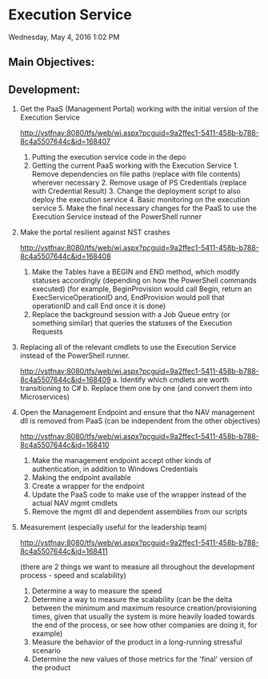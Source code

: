 # Execution Service
Wednesday, May 4, 2016
1:02 PM

## Main Objectives:

## Development:

1.	Get the PaaS (Management Portal) working with the initial version of the Execution Service

    [http://vstfnav:8080/tfs/web/wi.aspx?pcguid=9a2ffec1-5411-458b-b788-8c4a5507644c&id=168407](http://vstfnav:8080/tfs/web/wi.aspx?pcguid=9a2ffec1-5411-458b-b788-8c4a5507644c&id=168407)

    1.  Putting the execution service code in the depo
    2.  Getting the current PaaS working with the Execution Service
            1.	Remove dependencies on file paths (replace with file contents) wherever necessary
            2.	Remove usage of PS Credentials (replace with Credential Result)
            3. 	Change the deployment script to also deploy the execution service
            4.  Basic monitoring on the execution service
            5.  Make the final necessary changes for the PaaS to use the Execution Service instead of the PowerShell runner

2.	Make the portal resilient against NST crashes

    [http://vstfnav:8080/tfs/web/wi.aspx?pcguid=9a2ffec1-5411-458b-b788-8c4a5507644c&id=168408](http://vstfnav:8080/tfs/web/wi.aspx?pcguid=9a2ffec1-5411-458b-b788-8c4a5507644c&id=168408)
    1.  Make the Tables have a BEGIN and END method, which modify statuses accordingly (depending on how the PowerShell commands executed) (for example, BeginProvision would call Begin, return an ExecServiceOperationID and, EndProvision would poll that operationID and call End once it is done)
    2.  Replace the background session with a Job Queue entry (or something similar) that queries the statuses of the Execution Requests

3.	Replacing all of the relevant cmdlets to use the Execution Service instead of the PowerShell runner.

    [http://vstfnav:8080/tfs/web/wi.aspx?pcguid=9a2ffec1-5411-458b-b788-8c4a5507644c&id=168409](http://vstfnav:8080/tfs/web/wi.aspx?pcguid=9a2ffec1-5411-458b-b788-8c4a5507644c&id=168409)
    a.	Identify which cmdlets are worth transitioning to C#
    b.	Replace them one by one (and convert them into Microservices)

4.	Open the Management Endpoint and ensure that the NAV management dll is removed from PaaS (can be independent from the other objectives)

    [http://vstfnav:8080/tfs/web/wi.aspx?pcguid=9a2ffec1-5411-458b-b788-8c4a5507644c&id=168410](http://vstfnav:8080/tfs/web/wi.aspx?pcguid=9a2ffec1-5411-458b-b788-8c4a5507644c&id=168410)
    1.	Make the management endpoint accept other kinds of authentication, in addition to Windows Credentials
    2.	Making the endpoint available
    3.	Create a wrapper for the endpoint
    4.	Update the PaaS code to make use of the wrapper instead of the actual NAV mgmt cmdlets
    5.	Remove the mgmt dll and dependent assemblies from our scripts

5.	Measurement (especially useful for the leadership team)

    [http://vstfnav:8080/tfs/web/wi.aspx?pcguid=9a2ffec1-5411-458b-b788-8c4a5507644c&id=168411](http://vstfnav:8080/tfs/web/wi.aspx?pcguid=9a2ffec1-5411-458b-b788-8c4a5507644c&id=168411)
    
    (there are 2 things we want to measure all throughout the development process - speed and scalability)
    1.	Determine a way to measure the speed
    2. 	Determine a way to measure the scalability (can be the delta between the minimum and maximum resource creation/provisioning times, given that usually the system is more heavily loaded towards the end of the process, or see how other companies are doing it, for example)
    3.	Measure the behavior of the product in a long-running stressful scenario
    4.	Determine the new values of those metrics for the 'final' version of the product
